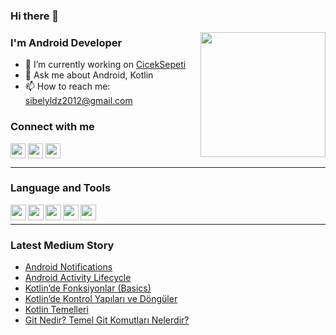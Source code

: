 ### Hi there 👋
<!-- 

	   *****          *       | *\  *       *      *    
      /              * *      |   \   *    *      * * 
     /              *   *     |   /    * *       *   *
    |              *     *    |**/      *       *     *
    |     ******  *********   |**\      *      *********
	 \        /  *         *  |   \     *     *         *
	  \      /  *           * |   /     *    *           *
        ****   *             *| */      *  *              *...



-->

<img src="https://media.giphy.com/media/u2pmTWUi0MXjyrMaVj/giphy.gif" align="right" with="320" height="200">

### I'm Android Developer

- 🔭 I’m currently working on [CicekSepeti](https://www.ciceksepeti.com/)
- 💬 Ask me about Android, Kotlin
- 📫 How to reach me: sibelyldz2012@gmail.com

### Connect with me

[<img height="24" width="24" align= "center" src="https://cdn-icons-png.flaticon.com/512/174/174857.png"/>][linkedln]
[<img height="24" width="24" align= "center" src="https://cdn4.iconfinder.com/data/icons/social-media-2210/24/Medium-512.png"/>][medium]
[<img height="24" width="24" align= "center" src="https://cdn-icons-png.flaticon.com/512/561/561127.png"/>](mailto:sibelyldz2012@gmail.com)

<hr>

### Language and Tools

[<img align="left" src="https://cdn-icons-png.flaticon.com/512/174/174836.png" width="25" height="25" />][android]
[<img align="left" src="https://upload.wikimedia.org/wikipedia/commons/thumb/7/74/Kotlin_Icon.png/600px-Kotlin_Icon.png" width="25" height="25" />][kotlin]
[<img align="left" src="https://git-scm.com/images/logos/logomark-orange@2x.png" width="25" height="25" />][git]
[<img align="left" src="https://upload.wikimedia.org/wikipedia/commons/thumb/e/e3/Android_Studio_Icon_%282014-2019%29.svg/1200px-Android_Studio_Icon_%282014-2019%29.svg.png" width="25" height="25" />][androidStudio]
[<img align="left" src="https://upload.wikimedia.org/wikipedia/commons/thumb/9/9c/IntelliJ_IDEA_Icon.svg/2048px-IntelliJ_IDEA_Icon.svg.png" width="25" height="25" />][intellij]

<br/>
<hr>

### Latest Medium Story

<!-- BLOG-POST-LIST:START -->
- [Android Notifications](https://medium.com/wellbees/android-notifications-4a58cb46a6d0)
- [Android Activity Lifecycle](https://medium.com/wellbees/android-activity-lifecycle-ec4a7a493ce3)
- [Kotlin’de Fonksiyonlar (Basics)](https://medium.com/@sibelyiildz/kotlinde-fonksiyonlar-basics-f80d1e30a40c)
- [Kotlin’de Kontrol Yapıları ve Döngüler](https://medium.com/@sibelyiildz/kotlinde-kontrol-yap%C4%B1lar%C4%B1-ve-d%C3%B6ng%C3%BCler-9845ec5851b9)
- [Kotlin Temelleri](https://medium.com/@sibelyiildz/kotlin-temelleri-dc792c87ceec)
- [Git Nedir? Temel Git Komutları Nelerdir?](https://medium.com/@sibelyiildz/git-nedir-temel-git-komutlar%C4%B1-nelerdir-54ce40725385)
<!-- BLOG-POST-LIST:END -->


[linkedln]:https://www.linkedin.com/in/sibelyiildz/
[medium]:https://medium.com/@sibelyiildz
[android]:https://developer.android.com/
[kotlin]:https://kotlinlang.org/
[git]:https://git-scm.com/
[androidStudio]:https://developer.android.com/studio
[intellij]:https://www.jetbrains.com/idea/
